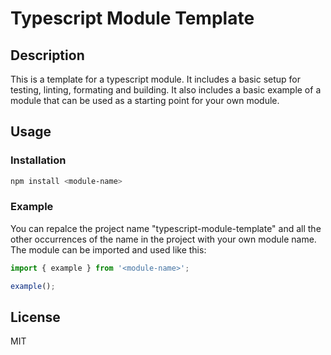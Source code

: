 # Typescript Module Template

## Description

This is a template for a typescript module. It includes a basic setup for testing, linting, formating and building. It also includes a basic example of a module that can be used as a starting point for your own module.

## Usage

### Installation

```bash
npm install <module-name>
```

### Example

You can repalce the project name "typescript-module-template" and all the other occurrences of the name in the project with your own module name.
The module can be imported and used like this:

```typescript
import { example } from '<module-name>';

example();
```

## License

MIT
